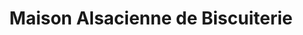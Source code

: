 ---
title: "Maison Alsacienne de Biscuiterie"
url: /strasbourg/maison-alsacienne-de-biscuiterie/
shop: boulangerie
---